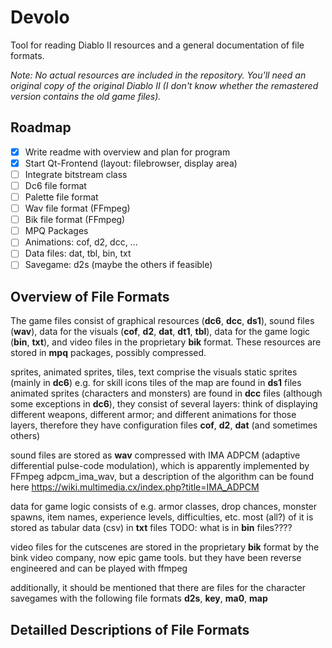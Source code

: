 # Devolo
Tool for reading Diablo II resources and a general documentation of file formats.

*Note: No actual resources are included in the repository. You'll need an original copy of the original Diablo II (I don't know whether the remastered version contains the old game files).*

## Roadmap

- [X] Write readme with overview and plan for program
- [X] Start Qt-Frontend (layout: filebrowser, display area)
- [ ] Integrate bitstream class
- [ ] Dc6 file format
- [ ] Palette file format
- [ ] Wav file format (FFmpeg)
- [ ] Bik file format (FFmpeg)
- [ ] MPQ Packages
- [ ] Animations: cof, d2, dcc, ...
- [ ] Data files: dat, tbl, bin, txt
- [ ] Savegame: d2s (maybe the others if feasible)

## Overview of File Formats
The game files consist of graphical resources (**dc6**, **dcc**, **ds1**), sound files (**wav**), data for the visuals (**cof**, **d2**, **dat**, **dt1**, **tbl**), data for the game logic (**bin**, **txt**), and video files in the proprietary **bik** format. These resources are stored in **mpq** packages, possibly compressed.

sprites, animated sprites, tiles, text comprise the visuals
static sprites (mainly in **dc6**) e.g. for skill icons
tiles of the map are found in **ds1** files
animated sprites (characters and monsters) are found in **dcc** files (although some exceptions in **dc6**), they consist of several layers: think of displaying different weapons, different armor; and different animations for those layers, therefore they have configuration files **cof**, **d2**, **dat** (and sometimes others)

sound files are stored as **wav** compressed with IMA ADPCM (adaptive differential pulse-code modulation), which is apparently implemented by FFmpeg adpcm\_ima\_wav, but a description of the algorithm can be found here https://wiki.multimedia.cx/index.php?title=IMA_ADPCM

data for game logic consists of e.g. armor classes, drop chances, monster spawns, item names, experience levels, difficulties, etc.
most (all?) of it is stored as tabular data (csv) in **txt** files
TODO: what is in **bin** files????

video files for the cutscenes are stored in the proprietary **bik** format by the bink video company, now epic game tools. but they have been reverse engineered and can be played with ffmpeg

additionally, it should be mentioned that there are files for the character savegames with the following file formats **d2s**, **key**, **ma0**, **map**

## Detailled Descriptions of File Formats


